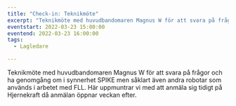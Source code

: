 ```yaml
---
title: "Check-in: Teknikmöte"
excerpt: "Teknikmöte med huvudbandomaren Magnus W för att svara på frågor och ha genomgång."
eventstart: 2022-03-23 15:00:00
eventend: 2022-03-23 16:00:00
tags:
  - Lagledare

---
```


Teknikmöte med huvudbandomaren Magnus W för att svara på frågor och ha genomgång om i synnerhet SPIKE men såklart även andra robotar som används i arbetet med FLL. Här uppmuntrar vi med att anmäla sig tidigt på Hjernekraft då anmälan öppnar veckan efter.
